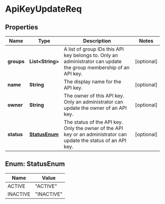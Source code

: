 
# ApiKeyUpdateReq

## Properties
Name | Type | Description | Notes
------------ | ------------- | ------------- | -------------
**groups** | **List&lt;String&gt;** | A list of group IDs this API key belongs to. Only an administrator can update the group membership of an API key. |  [optional]
**name** | **String** | The display name for the API key. |  [optional]
**owner** | **String** | The owner of this API key. Only an administrator can update the owner of an API key. |  [optional]
**status** | [**StatusEnum**](#StatusEnum) | The status of the API key. Only the owner of the API key or an administrator can update the status of an API key. |  [optional]


<a name="StatusEnum"></a>
## Enum: StatusEnum
Name | Value
---- | -----
ACTIVE | &quot;ACTIVE&quot;
INACTIVE | &quot;INACTIVE&quot;



